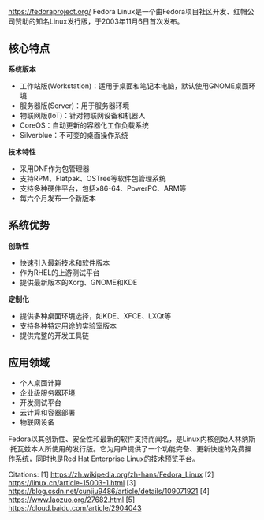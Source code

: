 https://fedoraproject.org/
Fedora Linux是一个由Fedora项目社区开发、红帽公司赞助的知名Linux发行版，于2003年11月6日首次发布。

## 核心特点

**系统版本**
- 工作站版(Workstation)：适用于桌面和笔记本电脑，默认使用GNOME桌面环境
- 服务器版(Server)：用于服务器环境
- 物联网版(IoT)：针对物联网设备和机器人
- CoreOS：自动更新的容器化工作负载系统
- Silverblue：不可变的桌面操作系统

**技术特性**
- 采用DNF作为包管理器
- 支持RPM、Flatpak、OSTree等软件包管理系统
- 支持多种硬件平台，包括x86-64、PowerPC、ARM等
- 每六个月发布一个新版本

## 系统优势

**创新性**
- 快速引入最新技术和软件版本
- 作为RHEL的上游测试平台
- 提供最新版本的Xorg、GNOME和KDE

**定制化**
- 提供多种桌面环境选择，如KDE、XFCE、LXQt等
- 支持各种特定用途的实验室版本
- 提供完整的开发工具链

## 应用领域

- 个人桌面计算
- 企业级服务器环境
- 开发测试平台
- 云计算和容器部署
- 物联网设备

Fedora以其创新性、安全性和最新的软件支持而闻名，是Linux内核创始人林纳斯·托瓦兹本人所使用的发行版。它为用户提供了一个功能完备、更新快速的免费操作系统，同时也是Red Hat Enterprise Linux的技术预览平台。

Citations:
[1] https://zh.wikipedia.org/zh-hans/Fedora_Linux
[2] https://linux.cn/article-15003-1.html
[3] https://blog.csdn.net/cunjiu9486/article/details/109071921
[4] https://www.laozuo.org/27682.html
[5] https://cloud.baidu.com/article/2904043